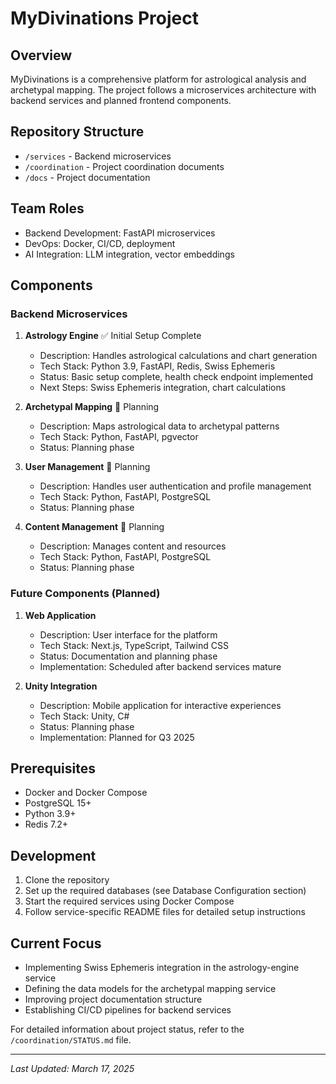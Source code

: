 # MyDivinations Project

## Overview
MyDivinations is a comprehensive platform for astrological analysis and archetypal mapping. The project follows a microservices architecture with backend services and planned frontend components.

## Repository Structure
- `/services` - Backend microservices
- `/coordination` - Project coordination documents
- `/docs` - Project documentation

## Team Roles
- Backend Development: FastAPI microservices
- DevOps: Docker, CI/CD, deployment
- AI Integration: LLM integration, vector embeddings

## Components

### Backend Microservices
1. **Astrology Engine** ✅ Initial Setup Complete
   - Description: Handles astrological calculations and chart generation
   - Tech Stack: Python 3.9, FastAPI, Redis, Swiss Ephemeris
   - Status: Basic setup complete, health check endpoint implemented
   - Next Steps: Swiss Ephemeris integration, chart calculations

2. **Archetypal Mapping** 🔄 Planning
   - Description: Maps astrological data to archetypal patterns
   - Tech Stack: Python, FastAPI, pgvector
   - Status: Planning phase

3. **User Management** 🔄 Planning
   - Description: Handles user authentication and profile management
   - Tech Stack: Python, FastAPI, PostgreSQL
   - Status: Planning phase

4. **Content Management** 🔄 Planning
   - Description: Manages content and resources
   - Tech Stack: Python, FastAPI, PostgreSQL
   - Status: Planning phase

### Future Components (Planned)
1. **Web Application**
   - Description: User interface for the platform
   - Tech Stack: Next.js, TypeScript, Tailwind CSS
   - Status: Documentation and planning phase
   - Implementation: Scheduled after backend services mature

2. **Unity Integration**
   - Description: Mobile application for interactive experiences
   - Tech Stack: Unity, C#
   - Status: Planning phase
   - Implementation: Planned for Q3 2025

## Prerequisites
- Docker and Docker Compose
- PostgreSQL 15+
- Python 3.9+
- Redis 7.2+

## Development
1. Clone the repository
2. Set up the required databases (see Database Configuration section)
3. Start the required services using Docker Compose
4. Follow service-specific README files for detailed setup instructions

## Current Focus
- Implementing Swiss Ephemeris integration in the astrology-engine service
- Defining the data models for the archetypal mapping service
- Improving project documentation structure
- Establishing CI/CD pipelines for backend services

For detailed information about project status, refer to the `/coordination/STATUS.md` file.

---

*Last Updated: March 17, 2025*